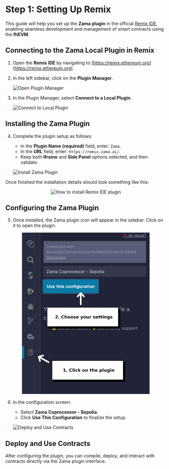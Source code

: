 # Step 1: Setting Up Remix

This guide will help you set up the **Zama plugin** in the official [Remix IDE](https://remix.ethereum.org), enabling seamless development and management of smart contracts using the **fhEVM**.

## Connecting to the Zama Local Plugin in Remix

1. Open the **Remix IDE** by navigating to [https://remix.ethereum.org](https://remix.ethereum.org).
2. In the left sidebar, click on the **Plugin Manager**.

   ![Open Plugin Manager](https://ajeuwbhvhr.cloudimg.io/colony-recorder.s3.amazonaws.com/files/2025-01-16/45c70d9e-46ce-43e7-870e-8e1ae1dfc599/ascreenshot.jpeg?tl_px=0,752&br_px=1719,1714&force_format=jpeg&q=100&width=1120.0&wat=1&wat_opacity=1&wat_gravity=northwest&wat_url=https://colony-recorder.s3.amazonaws.com/images/watermarks/FB923C_standard.png&wat_pad=-24,488)

3. In the Plugin Manager, select **Connect to a Local Plugin**.

   ![Connect to Local Plugin](https://ajeuwbhvhr.cloudimg.io/colony-recorder.s3.amazonaws.com/files/2025-01-16/5f28c293-b226-48ec-9d7c-f1831e076b76/ascreenshot.jpeg?tl_px=0,0&br_px=1719,961&force_format=jpeg&q=100&width=1120.0&wat=1&wat_opacity=1&wat_gravity=northwest&wat_url=https://colony-recorder.s3.amazonaws.com/images/watermarks/FB923C_standard.png&wat_pad=224,113)

## Installing the Zama Plugin

4. Complete the plugin setup as follows:

   - In the **Plugin Name (required)** field, enter: `Zama`.
   - In the **URL** field, enter: `https://remix.zama.ai/`.
   - Keep both **Iframe** and **Side Panel** options selected, and then validate.

   ![Install Zama Plugin](https://colony-recorder.s3.amazonaws.com/files/2025-01-16/b8df3384-d3b1-4845-8205-a23206081051/stack_animation.webp)

Once finished the installation details should look something like this:

<figure style="text-align: center"><img src="../../.gitbook/assets/remixide.png" alt="How to install Remix IDE plugin" width="400"><figcaption></figcaption></figure>

## Configuring the Zama Plugin

5. Once installed, the Zama plugin icon will appear in the sidebar. Click on it to open the plugin.
<figure style="text-align: center"><img src="../../.gitbook/assets/useGateway.png" alt="How to install Remix IDE plugin" width="400"><figcaption></figcaption></figure>

6. In the configuration screen:

   - Select **Zama Coprocessor - Sepolia**.
   - Click **Use This Configuration** to finalize the setup.

   ![Deploy and Use Contracts](https://colony-recorder.s3.amazonaws.com/files/2025-01-16/d90fe25a-dc6d-49c1-9c32-2f871f29f054/stack_animation.webp)

## Deploy and Use Contracts

After configuring the plugin, you can compile, deploy, and interact with contracts directly via the Zama plugin interface.
